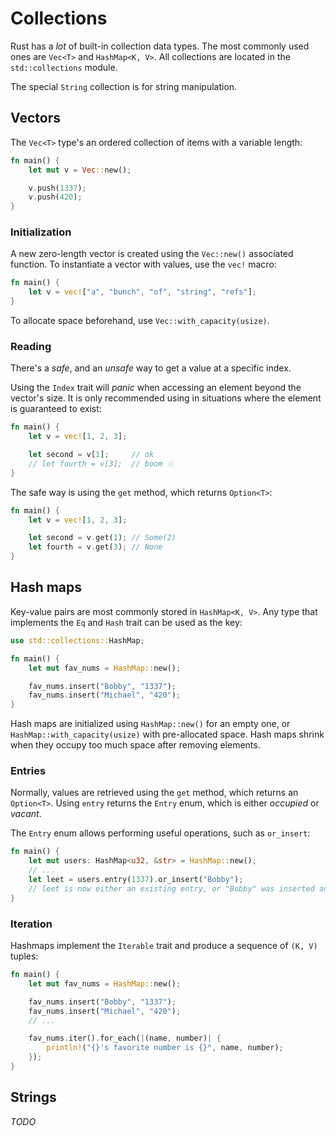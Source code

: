 # Collections

Rust has a _lot_ of built-in collection data types. The most commonly used ones
are `Vec<T>` and `HashMap<K, V>`. All collections are located in the
`std::collections` module.

The special `String` collection is for string manipulation.

## Vectors

The `Vec<T>` type's an ordered collection of items with a variable length:

```rust
fn main() {
    let mut v = Vec::new();

    v.push(1337);
    v.push(420);
}
```

### Initialization

A new zero-length vector is created using the `Vec::new()` associated function.
To instantiate a vector with values, use the `vec!` macro:

```rust
fn main() {
    let v = vec!["a", "bunch", "of", "string", "refs"];
}
```

To allocate space beforehand, use `Vec::with_capacity(usize)`.

### Reading

There's a _safe_, and an _unsafe_ way to get a value at a specific index.

Using the `Index` trait will _panic_ when accessing an element beyond the
vector's size. It is only recommended using in situations where the element is
guaranteed to exist:

```rust
fn main() {
    let v = vec![1, 2, 3];

    let second = v[1];     // ok
    // let fourth = v[3];  // boom 💥
}
```

The safe way is using the `get` method, which returns `Option<T>`:

```rust
fn main() {
    let v = vec![1, 2, 3];

    let second = v.get(1); // Some(2)
    let fourth = v.get(3); // None
}
```

## Hash maps

Key-value pairs are most commonly stored in `HashMap<K, V>`. Any type that
implements the `Eq` and `Hash` trait can be used as the key:

```rust
use std::collections::HashMap;

fn main() {
    let mut fav_nums = HashMap::new();

    fav_nums.insert("Bobby", "1337");
    fav_nums.insert("Michael", "420");
}
```

Hash maps are initialized using `HashMap::new()` for an empty one, or
`HashMap::with_capacity(usize)` with pre-allocated space. Hash maps shrink when
they occupy too much space after removing elements.

### Entries

Normally, values are retrieved using the `get` method, which returns an
`Option<T>`. Using `entry` returns the `Entry` enum, which is either _occupied_
or _vacant_.

The `Entry` enum allows performing useful operations, such as `or_insert`:

```rust
fn main() {
    let mut users: HashMap<u32, &str> = HashMap::new();
    // ...
    let leet = users.entry(1337).or_insert("Bobby");
    // leet is now either an existing entry, or "Bobby" was inserted and returned
}
```

### Iteration

Hashmaps implement the `Iterable` trait and produce a sequence of `(K, V)`
tuples:

```rust
fn main() {
    let mut fav_nums = HashMap::new();

    fav_nums.insert("Bobby", "1337");
    fav_nums.insert("Michael", "420");
    // ...

    fav_nums.iter().for_each(|(name, number)| {
        println!("{}'s favorite number is {}", name, number);
    });
}
```

## Strings

_TODO_
